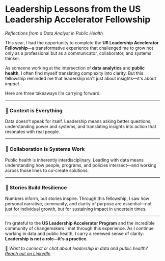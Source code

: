 # Leadership Lessons from the US Leadership Accelerator Fellowship  
*Reflections from a Data Analyst in Public Health*

This year, I had the opportunity to complete the **US Leadership Accelerator Fellowship**—a transformative experience that challenged me to grow not only as a professional but as a communicator, collaborator, and systems thinker.

As someone working at the intersection of **data analytics** and **public health**, I often find myself translating complexity into clarity. But this fellowship reminded me that leadership isn't just about insights—it's about *impact*.

Here are three takeaways I’m carrying forward:

---

### 📍 Context is Everything  
Data doesn’t speak for itself. Leadership means asking better questions, understanding power and systems, and translating insights into action that resonates with real people.

---

### 📍 Collaboration is Systems Work  
Public health is inherently interdisciplinary. Leading with data means understanding how people, programs, and policies intersect—and working across those lines to co-create solutions.

---

### 📍 Stories Build Resilience  
Numbers inform, but stories inspire. Through this fellowship, I saw how personal narrative, community, and clarity of purpose are essential—not just for individual growth, but for sustaining impact in uncertain times.

---

I’m grateful to the **US Leadership Accelerator Program** and the incredible community of changemakers I met through this experience. As I continue working in data and public health, I carry a renewed sense of clarity: **Leadership is not a role—it's a practice.**

📌 *Want to connect or chat about leadership in data and public health? [Reach out on LinkedIn](https://www.linkedin.com/in/YOUR-PROFILE).*
